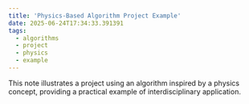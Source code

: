 ```yaml
---
title: 'Physics-Based Algorithm Project Example'
date: 2025-06-24T17:34:33.391391
tags:
  - algorithms
  - project
  - physics
  - example
---
```


This note illustrates a project using an algorithm inspired by a physics concept, providing a practical example of interdisciplinary application.
